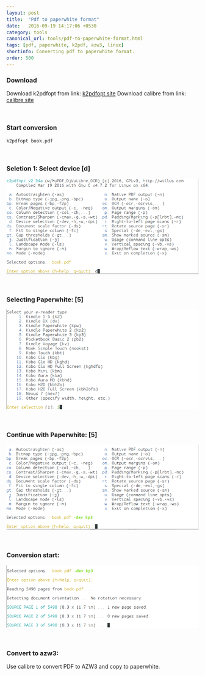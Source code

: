```yaml
---
layout: post
title:  "Pdf to paperwhite format"
date:   2016-09-19 14:17:06 +0530
category: tools
canonical_url: tools/pdf-to-paperwhite-format.html
tags: [pdf, paperwhite, k2pdf, azw3, linux]
shortinfo: Converting pdf to paperwhite format.
order: 500
---
```



### Download
Download k2pdfopt from link: [k2pdfopt site](http://www.willus.com/k2pdfopt/)
Download calibre from link: [calibre site](https://calibre-ebook.com/download)

&nbsp;

### Start conversion

```bash
k2pdfopt book.pdf
```

&nbsp;

### Seletion 1: Select device [d]

![k2pdfopt device selection](/images/k2pdf/k2pdfopt-device-selection.png "k2pdfopt device selection")

&nbsp;

### Selecting Paperwhite: [5]

![k2pdfopt select paperwhite](/images/k2pdf/k2pdfopt-paperwhite.png "k2pdfopt select paperwhite")

&nbsp;

### Continue with Paperwhite: [5]

![k2pdfopt finalize selection](/images/k2pdf/k2pdfopt-start-conversion.png "k2pdfopt finalize selection")

&nbsp;

### Conversion start:

![k2pdfopt conversion start](/images/k2pdf/k2pdfopt-pdf-convert-start.png "k2pdfopt conversion start")

&nbsp;

### Convert to azw3:
Use calibre to convert PDF to AZW3 and copy to paperwhite.

&nbsp;

&nbsp;





